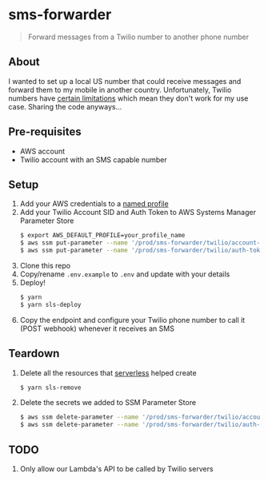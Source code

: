# sms-forwarder

> Forward messages from a Twilio number to another phone number

## About

I wanted to set up a local US number that could receive messages and forward them to my mobile in another country. Unfortunately, Twilio numbers have [certain limitations](https://support.twilio.com/hc/en-us/articles/223181668-Can-Twilio-numbers-receive-SMS-from-a-short-code-) which mean they don't work for my use case. Sharing the code anyways...

## Pre-requisites

- AWS account
- Twilio account with an SMS capable number

## Setup

1. Add your AWS credentials to a [named profile](https://docs.aws.amazon.com/cli/latest/userguide/cli-configure-profiles.html)
1. Add your Twilio Account SID and Auth Token to AWS Systems Manager Parameter Store
   ```bash
   $ export AWS_DEFAULT_PROFILE=your_profile_name
   $ aws ssm put-parameter --name '/prod/sms-forwarder/twilio/account-sid' --type 'SecureString' --value 'YOUR_ACCOUNT_SID'
   $ aws ssm put-parameter --name '/prod/sms-forwarder/twilio/auth-token' --type 'SecureString' --value 'YOUR_AUTH_TOKEN'
   ```
1. Clone this repo
1. Copy/rename `.env.example` to `.env` and update with your details
1. Deploy!
   ```bash
   $ yarn
   $ yarn sls-deploy
   ```
1. Copy the endpoint and configure your Twilio phone number to call it (POST webhook) whenever it receives an SMS

## Teardown

1. Delete all the resources that [serverless](https://serverless.com/) helped create
   ```bash
   $ yarn sls-remove
   ```
1. Delete the secrets we added to SSM Parameter Store
   ```bash
   $ aws ssm delete-parameter --name '/prod/sms-forwarder/twilio/account-sid'
   $ aws ssm delete-parameter --name '/prod/sms-forwarder/twilio/auth-token'
   ```

## TODO

1. Only allow our Lambda's API to be called by Twilio servers
